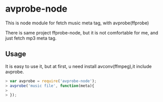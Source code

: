 avprobe-node
=======

This is node module for fetch music meta tag, with avprobe(ffprobe)

There is same project ffprobe-node, but it is not comfortable for me, and just fetch mp3 meta tag.

Usage
-----
It is easy to use it, but at first, u need install avconv(ffmpeg),it include avprobe.

```js
> var avprobe = require('avprobe-node');
> avprobe('music file', function(meta){
> 
> });
